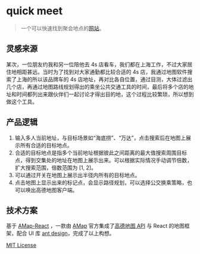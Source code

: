 # quick meet

> 一个可以快速找到聚会地点的[网站](https://yasinchan.com/quick-meet/)。

## 灵感来源

某次，一位朋友约我和另一位陪他去 4s 店看车，我们都在上海工作，不过大家居住地相距甚远。当时为了找到对大家通勤都比较合适的 4s 店，我通过地图软件搜索了上海的所以该品牌车的 4s 店地址，再对比各自位置，通过目测，大体过滤出几个店，再通过地图路线规划得出的乘坐公共交通工具的时间，最后将多个店的地址和时间都列出来跟伙伴们一起讨论才得出目的地，这个过程比较繁琐，所以想到做这个工具。

## 产品逻辑

1. 输入多人当前地址，与目标场景如“海底捞”、“万达”，点击搜索后在地图上展示所有合适的目标地点。
2. 合适的目标地点是指多个当前地址根据彼此之间距离的最大值搜索周围目标点，得到交集处的地址在地图上展示出来。可以根据实际情况手动调节倍数，扩大搜索范围，倍数范围为 [1, 2]。
3. 可以通过开关在地图上展示出半径内所有的目标地点。
4. 点击地图上显示出来的标记点，会显示路径规划，可以选择公交换乘策略，也可以唤出高德地图客户端。

## 技术方案

基于 [AMap-React](https://jimnox.gitee.io/amap-react/) ，一款由 [AMap](https://amap.com/) 官方集成了[高德地图 API](https://lbs.amap.com/api/jsapi-v2/summary/) 与 React 的地图框架，配合 UI 库 [ant design](https://ant.design/index-cn)，完成了以上构想。

[MIT License](https://opensource.org/licenses/MIT)
